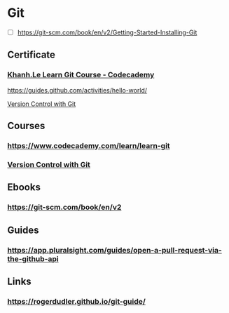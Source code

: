 # Git
- [ ] https://git-scm.com/book/en/v2/Getting-Started-Installing-Git
## Certificate
### [Khanh.Le Learn Git Course - Codecademy](https://www.codecademy.com/profiles/Khanh.Le/certificates/a8ab218d5950c29861635cc0bf12fd13)
https://guides.github.com/activities/hello-world/

[Version Control with Git](https://www.udacity.com/course/version-control-with-git--ud123)
## Courses
### https://www.codecademy.com/learn/learn-git
### [Version Control with Git](https://www.udacity.com/course/version-control-with-git--ud123)

## Ebooks
### https://git-scm.com/book/en/v2

## Guides
### https://app.pluralsight.com/guides/open-a-pull-request-via-the-github-api

## Links
### https://rogerdudler.github.io/git-guide/

